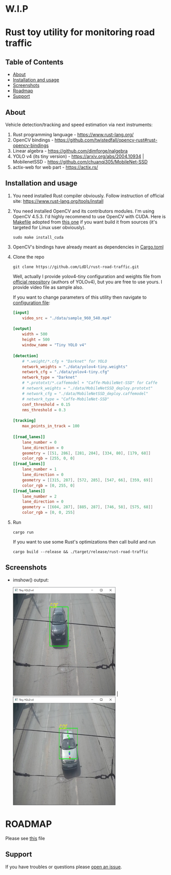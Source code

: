 # W.I.P
# Rust toy utility for monitoring road traffic

## Table of Contents
- [About](#about)
- [Installation and usage](#installation-and-usage)
- [Screenshots](#screenshots)
- [Roadmap](#roadmap)
- [Support](#support)

## About

Vehicle detection/tracking and speed estimation via next instruments:
1. Rust programming language - https://www.rust-lang.org/
2. OpenCV bindings - https://github.com/twistedfall/opencv-rust#rust-opencv-bindings
3. Linear algebra - https://github.com/dimforge/nalgebra
4. YOLO v4 (its tiny version) - https://arxiv.org/abs/2004.10934 | MobilenetSSD - https://github.com/chuanqi305/MobileNet-SSD
5. actix-web for web part - https://actix.rs/

## Installation and usage
1. You need installed Rust compiler obviously. Follow instruction of official site: https://www.rust-lang.org/tools/install
2. You need installed OpenCV and its contributors modules. I'm using OpenCV 4.5.3. I'd highly recommend to use OpenCV with CUDA. Here is [Makefile](Makefile) adopted from [this one](https://github.com/hybridgroup/gocv/blob/release/Makefile) if you want build it from sources (it's targeted for Linux user obviously).
    ```shell
    sudo make install_cuda
    ```

3. OpenCV's bindings have already meant as dependencies in [Cargo.toml](Cargo.toml)
4. Clone the repo
    ```shell
    git clone https://github.com/LdDl/rust-road-traffic.git
    ```
    Well, actually I provide yolov4-tiny configuration and weights file from [official repository](https://github.com/AlexeyAB/darknet) (authors of YOLOv4), but you are free to use yours.
    I provide video file as sample also.
    
    If you want to change parameters of this utility then navigate to [configuration file](data/conf.toml):
    ```toml
    [input]
        video_src = "./data/sample_960_540.mp4"

    [output]
        width = 500
        height = 500
        window_name = "Tiny YOLO v4"

    [detection]
        # *.weight/*.cfg + "Darknet" for YOLO
        network_weights = "./data/yolov4-tiny.weights"
        network_cfg = "./data/yolov4-tiny.cfg"
        network_type = "Darknet"
        # *.prototxt/*.caffemodel + "Caffe-MobileNet-SSD" for Caffe
        # network_weights = "./data/MobileNetSSD_deploy.prototxt"
        # network_cfg = "./data/MobileNetSSD_deploy.caffemodel"
        # network_type = "Caffe-MobileNet-SSD"
        conf_threshold = 0.15
        nms_threshold = 0.3

    [tracking]
        max_points_in_track = 100

    [[road_lanes]]
        lane_number = 0
        lane_direction = 0
        geometry = [[51, 286], [281, 284], [334, 80], [179, 68]]
        color_rgb = [255, 0, 0]
    [[road_lanes]]
        lane_number = 1
        lane_direction = 0
        geometry = [[315, 287], [572, 285], [547, 66], [359, 69]]
        color_rgb = [0, 255, 0]
    [[road_lanes]]
        lane_number = 2
        lane_direction = 0
        geometry = [[604, 287], [885, 287], [746, 58], [575, 68]]
        color_rgb = [0, 0, 255]
    ```
5. Run
    ```shell
    cargo run
    ```
    If you want to use some Rust's optimizations then call build and run
    ```shell
    cargo build --release && ./target/release/rust-road-traffic
    ```

## Screenshots
* imshow() output:

    <img src="data/tiny-yolov4-example-output-1.jpeg" width="320"> | <img src="data/tiny-yolov4-example-output-2.jpeg" width="320">

# ROADMAP
Please see [this](ROADMAP.md) file
## Support
If you have troubles or questions please [open an issue](https://github.com/LdDl/rust-road-traffic/issues/new).